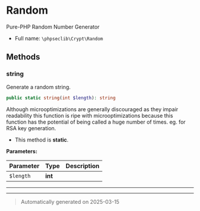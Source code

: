 
# Random

Pure-PHP Random Number Generator



* Full name: `\phpseclib\Crypt\Random`




## Methods


### string

Generate a random string.

```php
public static string(int $length): string
```

Although microoptimizations are generally discouraged as they impair readability this function is ripe with
microoptimizations because this function has the potential of being called a huge number of times.
eg. for RSA key generation.

* This method is **static**.




**Parameters:**

| Parameter | Type | Description |
|-----------|------|-------------|
| `$length` | **int** |  |





***


***
> Automatically generated on 2025-03-15

